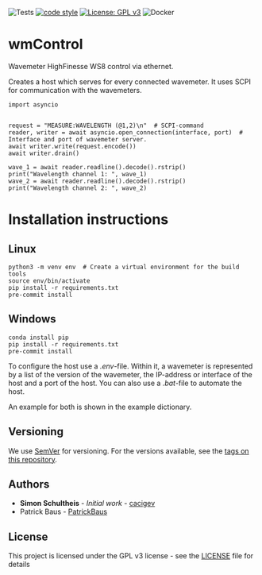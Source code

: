 ![Tests](../../actions/workflows/pytest.yml/badge.svg)
[![code style](https://img.shields.io/badge/code%20style-black-000000.svg)](https://github.com/psf/black)
[![License: GPL v3](https://img.shields.io/badge/License-GPL%20v3-blue.svg)](LICENSE)
![Docker](https://img.shields.io/badge/docker-%230db7ed.svg?style=flat&logo=docker&logoColor=white)
# wmControl
Wavemeter HighFinesse WS8 control via ethernet.

Creates a host which serves for every connected wavemeter. It uses SCPI for communication with the wavemeters.
```
import asyncio


request = "MEASURE:WAVELENGTH (@1,2)\n"  # SCPI-command
reader, writer = await asyncio.open_connection(interface, port)  # Interface and port of wavemeter server.
await writer.write(request.encode())
await writer.drain()

wave_1 = await reader.readline().decode().rstrip()
print("Wavelength channel 1: ", wave_1)
wave_2 = await reader.readline().decode().rstrip()
print("Wavelength channel 2: ", wave_2)
```

# Installation instructions
## Linux
```
python3 -m venv env  # Create a virtual environment for the build tools
source env/bin/activate
pip install -r requirements.txt
pre-commit install
```

## Windows
```
conda install pip
pip install -r requirements.txt
pre-commit install
```
To configure the host use a *.env*-file. Within it, a wavemeter is represented by a list of the version of the wavemeter,
the IP-address or interface of the host and a port of the host. You can also use a *.bat*-file to automate the host.

An example for both is shown in the example dictionary. 

## Versioning

We use [SemVer](http://semver.org/) for versioning. For the versions available, see the [tags on this repository](../../tags).

## Authors

* **Simon Schultheis** - *Initial work* - [cacigev](https://github.com/cacigev)
* Patrick Baus - [PatrickBaus](https://github.com/PatrickBaus)

## License


This project is licensed under the GPL v3 license - see the [LICENSE](LICENSE) file for details
